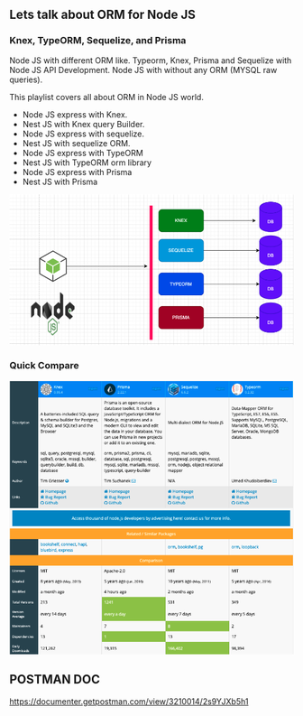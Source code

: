 ## Lets talk about ORM for Node JS

### Knex, TypeORM, Sequelize, and Prisma
Node JS  with different ORM like.
Typeorm, Knex, Prisma and Sequelize with Node JS API Development.
Node JS with without any ORM (MYSQL raw queries).

This playlist covers all about ORM in Node JS world.

- Node JS express with Knex.
- Nest JS with Knex query Builder.
- Node JS express with sequelize.
- Nest JS with sequelize ORM.
- Node JS express with TypeORM
- Nest JS with TypeORM orm library  
- Node JS express with Prisma
- Nest JS with Prisma

![](/snap/diag.png)

### Quick Compare
![](/snap/compare.png)

## POSTMAN DOC
https://documenter.getpostman.com/view/3210014/2s9YJXb5h1 
